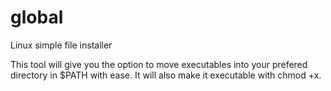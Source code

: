 # global
Linux simple file installer

This tool will give you the option to move executables into your prefered directory in $PATH with ease. It will also make it executable with chmod +x.
